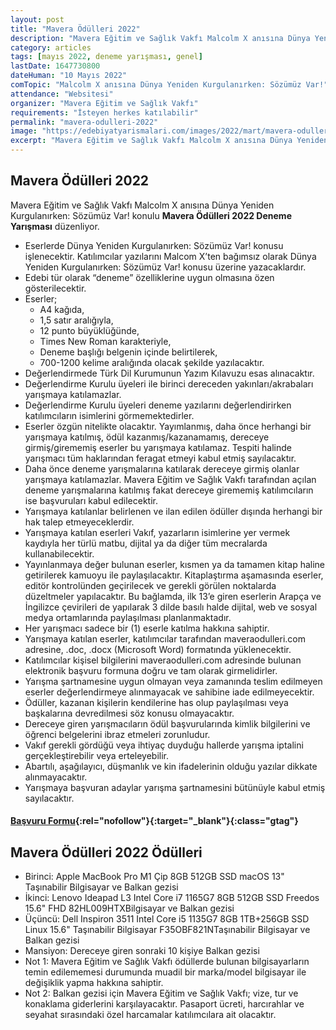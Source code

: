 ```yaml
---
layout: post
title: "Mavera Ödülleri 2022"
description: "Mavera Eğitim ve Sağlık Vakfı Malcolm X anısına Dünya Yeniden Kurgulanırken: Sözümüz Var! konulu Mavera Ödülleri 2022 Deneme Yarışması düzenliyor."
category: articles
tags: [mayıs 2022, deneme yarışması, genel]
lastDate: 1647730800
dateHuman: "10 Mayıs 2022"
comTopic: "Malcolm X anısına Dünya Yeniden Kurgulanırken: Sözümüz Var!"
attendance: "Websitesi"
organizer: "Mavera Eğitim ve Sağlık Vakfı"
requirements: "İsteyen herkes katılabilir"
permalink: "mavera-odulleri-2022"
image: "https://edebiyatyarismalari.com/images/2022/mart/mavera-odulleri.jpg"
excerpt: "Mavera Eğitim ve Sağlık Vakfı Malcolm X anısına Dünya Yeniden Kurgulanırken: Sözümüz Var! konulu <strong>Mavera Ödülleri 2022 Deneme Yarışması</strong> düzenliyor."
---
```


## Mavera Ödülleri 2022
Mavera Eğitim ve Sağlık Vakfı Malcolm X anısına Dünya Yeniden Kurgulanırken: Sözümüz Var! konulu **Mavera Ödülleri 2022 Deneme Yarışması** düzenliyor.  

- Eserlerde Dünya Yeniden Kurgulanırken: Sözümüz Var! konusu işlenecektir. Katılımcılar yazılarını Malcom X’ten bağımsız olarak Dünya Yeniden Kurgulanırken: Sözümüz Var! konusu üzerine yazacaklardır.
- Edebi tür olarak “deneme” özelliklerine uygun olmasına özen gösterilecektir.
- Eserler;
    - A4 kağıda,
    - 1,5 satır aralığıyla,
    - 12 punto büyüklüğünde,
    - Times New Roman karakteriyle,
    - Deneme başlığı belgenin içinde belirtilerek,
    - 700-1200 kelime aralığında olacak şekilde yazılacaktır.
- Değerlendirmede Türk Dil Kurumunun Yazım Kılavuzu esas alınacaktır.
- Değerlendirme Kurulu üyeleri ile birinci dereceden yakınları/akrabaları yarışmaya katılamazlar.
- Değerlendirme Kurulu üyeleri deneme yazılarını değerlendirirken katılımcıların isimlerini görmemektedirler.
- Eserler özgün nitelikte olacaktır. Yayımlanmış, daha önce herhangi bir yarışmaya katılmış, ödül kazanmış/kazanamamış, dereceye girmiş/girememiş eserler bu yarışmaya katılamaz. Tespiti halinde yarışmacı tüm haklarından feragat etmeyi kabul etmiş sayılacaktır.
- Daha önce deneme yarışmalarına katılarak dereceye girmiş olanlar yarışmaya katılamazlar. Mavera Eğitim ve Sağlık Vakfı tarafından açılan deneme yarışmalarına katılmış fakat dereceye girememiş katılımcıların ise başvuruları kabul edilecektir.
- Yarışmaya katılanlar belirlenen ve ilan edilen ödüller dışında herhangi bir hak talep etmeyeceklerdir.
- Yarışmaya katılan eserleri Vakıf, yazarların isimlerine yer vermek kaydıyla her türlü matbu, dijital ya da diğer tüm mecralarda kullanabilecektir.
- Yayınlanmaya değer bulunan eserler, kısmen ya da tamamen kitap haline getirilerek kamuoyu ile paylaşılacaktır. Kitaplaştırma aşamasında eserler, editör kontrolünden geçirilecek ve gerekli görülen noktalarda düzeltmeler yapılacaktır. Bu bağlamda, ilk 13’e giren eserlerin Arapça ve İngilizce çevirileri de yapılarak 3 dilde basılı halde dijital, web ve sosyal medya ortamlarında paylaşılması planlanmaktadır.
- Her yarışmacı sadece bir (1) eserle katılma hakkına sahiptir.
- Yarışmaya katılan eserler, katılımcılar tarafından maveraodulleri.com adresine, .doc, .docx (Microsoft Word) formatında yüklenecektir.
- Katılımcılar kişisel bilgilerini maveraodulleri.com adresinde bulunan elektronik başvuru formuna doğru ve tam olarak girmelidirler.
- Yarışma şartnamesine uygun olmayan veya zamanında teslim edilmeyen eserler değerlendirmeye alınmayacak ve sahibine iade edilmeyecektir.
- Ödüller, kazanan kişilerin kendilerine has olup paylaşılması veya başkalarına devredilmesi söz konusu olmayacaktır.
- Dereceye giren yarışmacıların ödül başvurularında kimlik bilgilerini ve öğrenci belgelerini ibraz etmeleri zorunludur.
- Vakıf gerekli gördüğü veya ihtiyaç duyduğu hallerde yarışma iptalini gerçekleştirebilir veya erteleyebilir.
- Abartılı, aşağılayıcı, düşmanlık ve kin ifadelerinin olduğu yazılar dikkate alınmayacaktır.
- Yarışmaya başvuran adaylar yarışma şartnamesini bütünüyle kabul etmiş sayılacaktır.

#### [Başvuru Formu](https://maveraodulleri.com/basvuru-formu/?ref=edebiyatyarismalari.com){:rel="nofollow"}{:target="_blank"}{:class="gtag"}

## Mavera Ödülleri 2022 Ödülleri
- Birinci: Apple MacBook Pro M1 Çip 8GB 512GB SSD macOS 13" Taşınabilir Bilgisayar ve Balkan gezisi
- İkinci: Lenovo Ideapad L3 Intel Core i7 1165G7 8GB 512GB SSD Freedos 15.6" FHD 82HL009HTXBilgisayar ve Balkan gezisi
- Üçüncü: Dell Inspiron 3511 Intel Core i5 1135G7 8GB 1TB+256GB SSD Linux 15.6" Taşınabilir Bilgisayar F35OBF821NTaşınabilir Bilgisayar ve Balkan gezisi
- Mansiyon: Dereceye giren sonraki 10 kişiye Balkan gezisi
- Not 1: Mavera Eğitim ve Sağlık Vakfı ödüllerde bulunan bilgisayarların temin edilememesi durumunda muadil bir marka/model bilgisayar ile değişiklik yapma hakkına sahiptir.
- Not 2: Balkan gezisi için Mavera Eğitim ve Sağlık Vakfı; vize, tur ve konaklama giderlerini karşılayacaktır. Pasaport ücreti, harcırahlar ve seyahat sırasındaki özel harcamalar katılımcılara ait olacaktır.